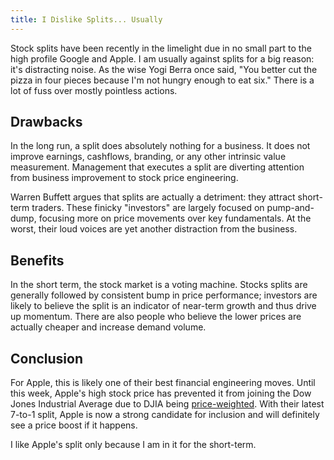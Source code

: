 ```yaml
---
title: I Dislike Splits... Usually
---
```

Stock splits have been recently in the limelight due in no small part to the
high profile Google and Apple.  I am usually against splits for a big reason:
it's distracting noise.  As the wise Yogi Berra once said, "You better cut the
pizza in four pieces because I'm not hungry enough to eat six."  There is a lot
of fuss over mostly pointless actions.

## Drawbacks

In the long run, a split does absolutely nothing for a business.  It does not
improve earnings, cashflows, branding, or any other intrinsic value measurement.
Management that executes a split are diverting attention from business
improvement to stock price engineering.

Warren Buffett argues that splits are actually a detriment: they attract
short-term traders.  These finicky "investors" are largely focused on
pump-and-dump, focusing more on price movements over key fundamentals.  At the
worst, their loud voices are yet another distraction from the business.

## Benefits

In the short term, the stock market is a voting machine.  Stocks splits are
generally followed by consistent bump in price performance; investors are likely
to believe the split is an indicator of near-term growth and thus drive up
momentum.  There are also people who believe the lower prices are actually
cheaper and increase demand volume.

## Conclusion

For Apple, this is likely one of their best financial engineering moves.  Until
this week, Apple's high stock price has prevented it from joining the Dow Jones
Industrial Average due to DJIA being [price-weighted](http://www.businessweek.com/articles/2013-10-21/googles-1-000-stock-is-too-high-to-be-in-the-price-weighted-dow).
With their latest 7-to-1 split, Apple is now a strong candidate for inclusion
and will definitely see a price boost if it happens.

I like Apple's split only because I am in it for the short-term.
